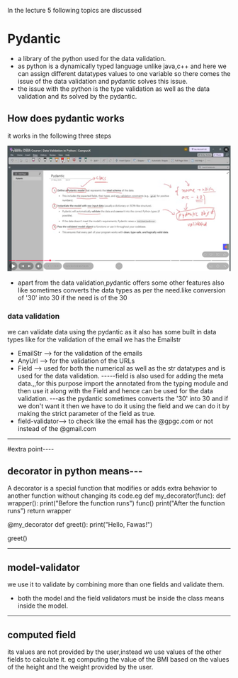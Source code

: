 In the lecture 5 following topics are discussed

# Pydantic
- a library of the python used for the data validation.  
- as python is a dynamically typed language unlike java,c++ and here we can assign different datatypes values to one variable so there comes the issue of the data validation and pydantic solves this issue.  
- the issue with the python is the type validation as well as the data validation and its solved by the pydantic. 


## How does pydantic works
it works in the following three steps

![alt text](image-12.png)

- apart from the data validation,pydantic offers some other features also like sometimes converts the data types as per the need.like conversion of '30' into 30 if the need is of the 30 

### data validation
we can validate data using the pydantic as it also has some built in data types like for the validation of the email we has the Emailstr
- EmailStr --> for the validation of the emails
- AnyUrl --> for the validation of the URLs
- Field --> used for both the numerical as well as the str datatypes and is used for the data validation.
-----field is also used for adding the meta data.,,for this purpose import the annotated from the typing module and then use it along with the Field and hence can be used for the data validation.
---as the pydantic sometimes converts the '30' into 30 and if we don't want it then we have to do it using the field and we can do it by making the strict parameter of the field as true.
- field-validator--> to check like the email has the @gpgc.com or not instead of the @gmail.com

---------------------------------------------------------------
#extra point----
## decorator in python means---     
A decorator is a special function that modifies or adds extra behavior to another function without changing its code.eg
def my_decorator(func):
    def wrapper():
        print("Before the function runs")
        func()
        print("After the function runs")
    return wrapper

@my_decorator
def greet():
    print("Hello, Fawas!")

greet()

-------------------------------------------------------------

## model-validator
we use it to validate by combining more than one fields and validate them.  
- both the model and the field validators must be inside the class means inside the model.


--------------------------------------------------------------------

## computed field
its values are not provided by the user,instead we use values of the other fields to calculate it.
eg computing the value of the BMI based on the values of the height and the weight provided by the user.